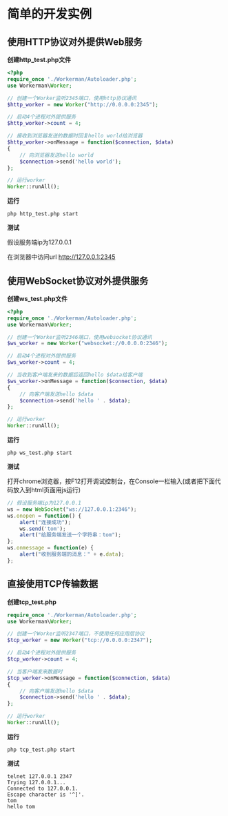 # 简单的开发实例

## 使用HTTP协议对外提供Web服务
**创建http_test.php文件**
```php
<?php
require_once './Workerman/Autoloader.php';
use Workerman\Worker;

// 创建一个Worker监听2345端口，使用http协议通讯
$http_worker = new Worker("http://0.0.0.0:2345");

// 启动4个进程对外提供服务
$http_worker->count = 4;

// 接收到浏览器发送的数据时回复hello world给浏览器
$http_worker->onMessage = function($connection, $data)
{
    // 向浏览器发送hello world
    $connection->send('hello world');
};

// 运行worker
Worker::runAll();
```

**运行**
```shell
php http_test.php start

```

**测试**


假设服务端ip为127.0.0.1

在浏览器中访问url http://127.0.0.1:2345


## 使用WebSocket协议对外提供服务
**创建ws_test.php文件**
```php
<?php
require_once './Workerman/Autoloader.php';
use Workerman\Worker;

// 创建一个Worker监听2346端口，使用websocket协议通讯
$ws_worker = new Worker("websocket://0.0.0.0:2346");

// 启动4个进程对外提供服务
$ws_worker->count = 4;

// 当收到客户端发来的数据后返回hello $data给客户端
$ws_worker->onMessage = function($connection, $data)
{
    // 向客户端发送hello $data
    $connection->send('hello ' . $data);
};

// 运行worker
Worker::runAll();
```

**运行**
```shell
php ws_test.php start

```

**测试**

打开chrome浏览器，按F12打开调试控制台，在Console一栏输入(或者把下面代码放入到html页面用js运行)

```javascript
// 假设服务端ip为127.0.0.1
ws = new WebSocket("ws://127.0.0.1:2346");
ws.onopen = function() {
    alert("连接成功");
    ws.send('tom');
    alert("给服务端发送一个字符串：tom");
};
ws.onmessage = function(e) {
    alert("收到服务端的消息：" + e.data);
};
```

## 直接使用TCP传输数据
**创建tcp_test.php**

```php
require_once './Workerman/Autoloader.php';
use Workerman\Worker;

// 创建一个Worker监听2347端口，不使用任何应用层协议
$tcp_worker = new Worker("tcp://0.0.0.0:2347");

// 启动4个进程对外提供服务
$tcp_worker->count = 4;

// 当客户端发来数据时
$tcp_worker->onMessage = function($connection, $data)
{
    // 向客户端发送hello $data
    $connection->send('hello ' . $data);
};

// 运行worker
Worker::runAll();
```

**运行**

```shell
php tcp_test.php start

```

**测试**
```shell
telnet 127.0.0.1 2347
Trying 127.0.0.1...
Connected to 127.0.0.1.
Escape character is '^]'.
tom
hello tom
```
